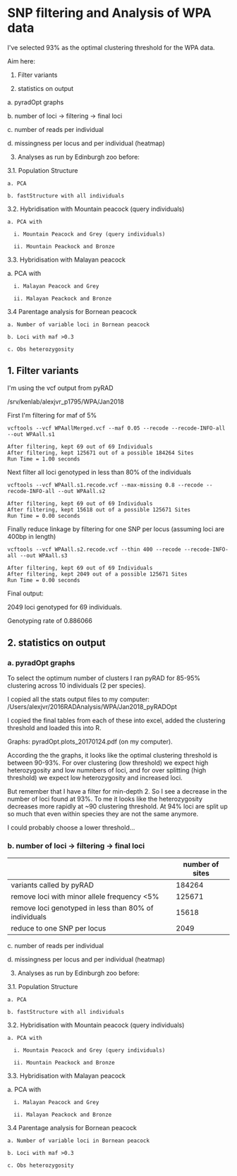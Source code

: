 # SNP filtering and Analysis of WPA data

I've selected 93% as the optimal clustering threshold for the WPA data. 

Aim here: 

1. Filter variants

2. statistics on output
  
  a. pyradOpt graphs
  
  b. number of loci -> filtering -> final loci
  
  c. number of reads per individual
  
  d. missingness per locus and per individual (heatmap)
  
3. Analyses as run by Edinburgh zoo before: 
  
  3.1. Population Structure

    a. PCA 
    
    b. fastStructure with all individuals
    
  3.2. Hybridisation with Mountain peacock (query individuals)
  
    a. PCA with 
      
      i. Mountain Peacock and Grey (query individuals)
      
      ii. Mountain Peackock and Bronze
      
  
  3.3. Hybridisation with Malayan peacock
  
  a. PCA with 
      
      i. Malayan Peacock and Grey
      
      ii. Malayan Peackock and Bronze
      
      
  3.4 Parentage analysis for Bornean peacock
    
    a. Number of variable loci in Bornean peacock
    
    b. Loci with maf >0.3
    
    c. Obs heterozygosity
    



## 1. Filter variants

I'm using the vcf output from pyRAD 

/srv/kenlab/alexjvr_p1795/WPA/Jan2018


First I'm filtering for maf of 5%

```
vcftools --vcf WPAallMerged.vcf --maf 0.05 --recode --recode-INFO-all --out WPAall.s1

After filtering, kept 69 out of 69 Individuals
After filtering, kept 125671 out of a possible 184264 Sites
Run Time = 1.00 seconds
```

Next filter all loci genotyped in less than 80% of the individuals

```
vcftools --vcf WPAall.s1.recode.vcf --max-missing 0.8 --recode --recode-INFO-all --out WPAall.s2

After filtering, kept 69 out of 69 Individuals
After filtering, kept 15618 out of a possible 125671 Sites
Run Time = 0.00 seconds
```

Finally reduce linkage by filtering for one SNP per locus (assuming loci are 400bp in length)

```
vcftools --vcf WPAall.s2.recode.vcf --thin 400 --recode --recode-INFO-all --out WPAall.s3

After filtering, kept 69 out of 69 Individuals
After filtering, kept 2049 out of a possible 125671 Sites
Run Time = 0.00 seconds
```

Final output: 

2049 loci genotyped for 69 individuals. 

Genotyping rate of 0.886066


## 2. statistics on output
  
  ### a. pyradOpt graphs
  
To select the optimum number of clusters I ran pyRAD for 85-95% clustering across 10 individuals (2 per species). 

I copied all the stats output files to my computer: /Users/alexjvr/2016RADAnalysis/WPA/Jan2018_pyRADOpt

I copied the final tables from each of these into excel, added the clustering threshold and loaded this into R.

Graphs: pyradOpt.plots_20170124.pdf (on my computer). 

According the the graphs, it looks like the optimal clustering threshold is between 90-93%. For over clustering (low threshold) we expect high heterozygosity and low numnbers of loci, and for over splitting (high threshold) we expect low heterozygosity and increased loci. 

But remember that I have a filter for min-depth 2. So I see a decrease in the number of loci found at 93%. To me it looks like the heterozygosity decreases more rapidly at ~90 clustering threshold. At 94% loci are split up so much that even within species they are not the same anymore. 

I could probably choose a lower threshold... 

 ### b. number of loci -> filtering -> final loci
 
 
| |	number of sites |
|-------------------------------------------------------|------|
|variants called by pyRAD	|184264|
|remove loci with minor allele frequency <5%	|125671|
|remove loci genotyped in less than 80% of individuals	|15618|
|reduce to one SNP per locus|	2049|
  
  
  c. number of reads per individual
  
  d. missingness per locus and per individual (heatmap)
  
3. Analyses as run by Edinburgh zoo before: 
  
  3.1. Population Structure

    a. PCA 
    
    b. fastStructure with all individuals
    
  3.2. Hybridisation with Mountain peacock (query individuals)
  
    a. PCA with 
      
      i. Mountain Peacock and Grey (query individuals)
      
      ii. Mountain Peackock and Bronze
      
  
  3.3. Hybridisation with Malayan peacock
  
  a. PCA with 
      
      i. Malayan Peacock and Grey
      
      ii. Malayan Peackock and Bronze
      
      
  3.4 Parentage analysis for Bornean peacock
    
    a. Number of variable loci in Bornean peacock
    
    b. Loci with maf >0.3
    
    c. Obs heterozygosity
